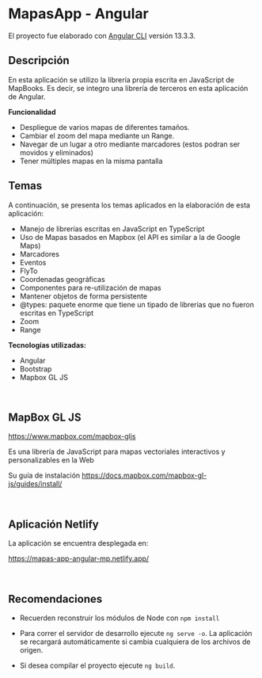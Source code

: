 # MapasApp - Angular

El proyecto fue elaborado con [Angular CLI](https://github.com/angular/angular-cli) versión 13.3.3.
## **Descripción**

En esta aplicación se utilizo la librería propia escrita en JavaScript de MapBooks. Es decir, se integro una librería de terceros en esta aplicación de Angular.

**Funcionalidad**

- Despliegue de varios mapas de diferentes tamaños.
- Cambiar el zoom del mapa mediante un Range.
- Navegar de un lugar a otro mediante marcadores (estos podran ser movidos y eliminados)
- Tener múltiples mapas en la misma pantalla 




## **Temas** ##

A continuación, se presenta los temas aplicados en la elaboración de esta aplicación:


- Manejo de librerías escritas en JavaScript en TypeScript
- Uso de Mapas basados en Mapbox (el API es similar a la de Google Maps)
- Marcadores
- Eventos
- FlyTo
- Coordenadas geográficas
- Componentes para re-utilización de mapas
- Mantener objetos de forma persistente
- @types: paquete enorme que tiene un tipado de librerias que no fueron escritas en TypeScript
- Zoom
- Range



**Tecnologías utilizadas:**

- Angular
- Bootstrap
- Mapbox GL JS


<br>

## **MapBox GL JS** ##
https://www.mapbox.com/mapbox-gljs

Es una librería de JavaScript para mapas vectoriales interactivos y personalizables en la Web

Su guía de instalación https://docs.mapbox.com/mapbox-gl-js/guides/install/



<br>



## **Aplicación Netlify**


La aplicación se encuentra desplegada en:

https://mapas-app-angular-mp.netlify.app/


<br>

## **Recomendaciones**



- Recuerden reconstruir los módulos de Node con `npm install`

- Para correr el servidor de desarrollo ejecute `ng serve -o`. La aplicación se recargará automáticamente si cambia cualquiera de los archivos de origen.

- Si desea compilar el proyecto ejecute `ng build`.

